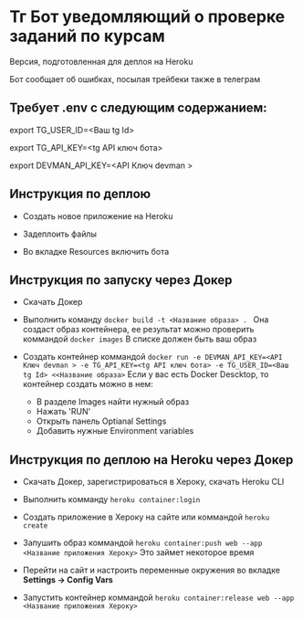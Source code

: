 # Тг Бот уведомляющий о проверке заданий по курсам

Версия, подготовленная для деплоя на Heroku

Бот сообщает об ошибках, посылая трейбеки также в телеграм

## Требует .env с следующим содержанием:

export TG_USER_ID=<Ваш tg Id>


export TG_API_KEY=<tg API ключ бота>


export DEVMAN_API_KEY=<API Ключ devman >

## Инструкция по деплою 

- Создать новое приложение на Heroku

- Задеплоить файлы

- Во вкладке Resources включить бота


## Инструкция по запуску через Докер 

- Скачать Докер

- Выполнить команду
 ```docker build -t <Название образа> . ```
  Она создаст образ контейнера, ее результат можно проверить коммандой 
 ``` docker images ```
  В списке должен быть ваш образ

- Создать контейнер коммандой
 ``` docker run -e DEVMAN_API_KEY=<API Ключ devman > -e TG_API_KEY=<tg API ключ бота> -e TG_USER_ID=<Ваш tg Id> <<Название образа> ```
  Если у вас есть Docker Descktop, то контейнер создать можно в нем:
   * В разделе  Images найти нужный образ
   * Нажать 'RUN'
   * Открыть панель Optianal Settings
   * Добавить нужные Environment variables
 
## Инструкция по деплою на Heroku через Докер 
- Скачать Докер, зарегистрироваться в Хероку, скачать Heroku CLI

- Выполнить комманду
 ```heroku container:login```

- Создать приложение в Хероку на сайте или коммандой 
    ``` heroku create ```

- Запушить образ коммандой
 ``` heroku container:push web --app <Название приложения Хероку> ```
 Это займет некоторое время

- Перейти на сайт и настроить переменные окружения во вкладке **Settings -> Config Vars**

- Запустить контейнер коммандой 
 ``` heroku container:release web --app <Название приложения Хероку> ```



